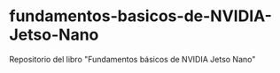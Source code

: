 # fundamentos-basicos-de-NVIDIA-Jetso-Nano
Repositorio del libro "Fundamentos básicos de NVIDIA Jetso Nano"
